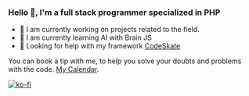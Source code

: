 ### Hello 👋, I'm a full stack programmer specialized in PHP

- 🔭 I am currently working on projects related to the field.
- 🌱 I am currently learning AI with Brain JS
- 🤔 Looking for help with my framework [CodeSkate](https://github.com/stndc/codeskate)

You can book a tip with me, to help you solve your doubts and problems with the code. [My Calendar](https://calendly.com/stndc/meeting-talk).

[![ko-fi](https://ko-fi.com/img/githubbutton_sm.svg)](https://ko-fi.com/K3K3D9TH6)
